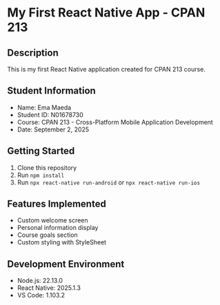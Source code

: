 # My First React Native App - CPAN 213

## Description

This is my first React Native application created for CPAN 213 course.

## Student Information

- Name: Ema Maeda
- Student ID: N01678730
- Course: CPAN 213 - Cross-Platform Mobile Application Development
- Date: September 2, 2025

## Getting Started

1. Clone this repository
2. Run `npm install`
3. Run `npx react-native run-android` or `npx react-native run-ios`

## Features Implemented

- Custom welcome screen
- Personal information display
- Course goals section
- Custom styling with StyleSheet

## Development Environment

- Node.js: 22.13.0
- React Native: 2025.1.3
- VS Code: 1.103.2
